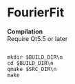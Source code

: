 # FourierFit

<b>Compilation</b><br/>
Require Qt5.5 or later<br/>

<code>
mkdir $BUILD_DIR\n
cd $BUILD_DIR\n
qmake $SRC_DIR\n
make
</code>
